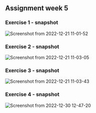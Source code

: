## Assignment week 5
### Exercise 1 - snapshot
![Screenshot from 2022-12-21 11-01-52](https://user-images.githubusercontent.com/20619491/208829015-fdb78a1e-12ad-47da-800a-bc0e1ce1c6a6.png)

### Exercise 2 - snapshot
![Screenshot from 2022-12-21 11-03-05](https://user-images.githubusercontent.com/20619491/208829135-d2608f24-3f9d-4633-a78a-4d404ca0ab24.png)

### Exercise 3 - snapshot
![Screenshot from 2022-12-21 11-03-43](https://user-images.githubusercontent.com/20619491/208829194-b880b776-dbf4-4316-b01b-50f8a026887a.png)

### Exercise 4 - snapshot
![Screenshot from 2022-12-30 12-47-20](https://user-images.githubusercontent.com/20619491/210044657-f21c27d2-1559-4823-8c7c-22990cef40b7.png)


